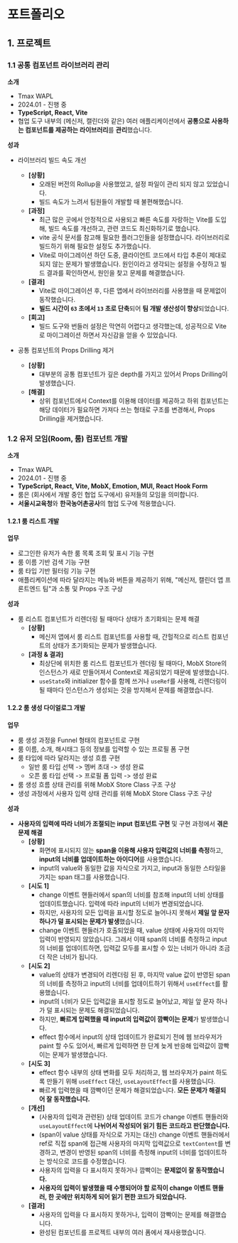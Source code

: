 # 포트폴리오

## 1. 프로젝트

### 1.1 공통 컴포넌트 라이브러리 관리

**소개**

- Tmax WAPL
- 2024.01 - 진행 중
- **TypeScript, React, Vite**
- 협업 도구 내부의 (메신저, 캘린더와 같은) 여러 애플리케이션에서 **공통으로 사용하는 컴포넌트를 제공하는 라이브러리**를 **관리**했습니다.

**성과**

- 라이브러리 빌드 속도 개선

  - **\[상황\]**
    - 오래된 버전의 Rollup을 사용했었고, 설정 파일이 관리 되지 않고 있었습니다.
    - 빌드 속도가 느려서 팀원들이 개발할 때 불편해했습니다.
  - **\[과정\]**
    - 최근 많은 곳에서 안정적으로 사용되고 빠른 속도를 자랑하는 Vite를 도입해, 빌드 속도를 개선하고, 관련 코드도 최신화하기로 했습니다.
    - vite 공식 문서를 참고해 필요한 플러그인들을 설정했습니다. 라이브러리로 빌드하기 위해 필요한 설정도 추가했습니다.
    - Vite로 마이그레이션 하던 도중, 클라이언트 코드에서 타입 추론이 제대로 되지 않는 문제가 발생했습니다. 원인이라고 생각되는 설정을 수정하고 빌드 결과를 확인하면서, 원인을 찾고 문제를 해결했습니다.
  - **\[결과\]**
    - Vite로 마이그레이션 후, 다른 앱에서 라이브러리를 사용했을 때 문제없이 동작했습니다.
    - **빌드 시간이 `63` 초에서 `13` 초로 단축**되어 **팀 개발 생산성이 향상**되었습니다.
  - **\[회고\]**
    - 빌드 도구와 번들러 설정은 막연히 어렵다고 생각했는데, 성공적으로 Vite로 마이그레이션 하면서 자신감을 얻을 수 있었습니다.

- 공통 컴포넌트의 Props Drilling 제거
  - **\[상황\]**
    - 대부분의 공통 컴포넌트가 깊은 depth를 가지고 있어서 Props Drilling이 발생했습니다.
  - **\[해결\]**
    - 상위 컴포넌트에서 Context를 이용해 데이터를 제공하고 하위 컴포넌트는 해당 데이터가 필요하면 가져다 쓰는 형태로 구조를 변경해서, Props Drilling을 제거했습니다.

### 1.2 유저 모임(Room, 룸) 컴포넌트 개발

**소개**

- Tmax WAPL
- 2024.01 - 진행 중
- **TypeScript, React, Vite, MobX, Emotion, MUI, React Hook Form**
- 룸은 (회사에서 개발 중인 협업 도구에서) 유저들의 모임을 의미합니다.
- **서울시교육청**와 **한국농어촌공사**의 협업 도구에 적용했습니다.

#### 1.2.1 룸 리스트 개발

**업무**

- 로그인한 유저가 속한 룸 목록 조회 및 표시 기능 구현
- 룸 이름 기반 검색 기능 구현
- 룸 타입 기반 필터링 기능 구현
- 애플리케이션에 따라 달라지는 메뉴와 버튼을 제공하기 위해, "메신저, 캘린더 앱 프론트엔드 팀"과 소통 및 Props 구조 구상

**성과**

- 룸 리스트 컴포넌트가 리렌더링 될 때마다 상태가 초기화되는 문제 해결
  - **\[상황\]**
    - 메신저 앱에서 룸 리스트 컴포넌트를 사용할 때, 간헐적으로 리스트 컴포넌트의 상태가 초기화되는 문제가 발생했습니다.
  - **\[과정 & 결과\]**
    - 최상단에 위치한 룸 리스트 컴포넌트가 렌더링 될 때마다, MobX Store의 인스턴스가 새로 만들어져서 Context로 제공되었기 때문에 발생했습니다.
    - `useState`와 initializer 함수를 함께 쓰거나 `useRef`를 사용해, 리렌더링이 될 때마다 인스턴스가 생성되는 것을 방지해서 문제를 해결했습니다.

#### 1.2.2 룸 생성 다이얼로그 개발

**업무**

- 룸 생성 과정을 Funnel 형태의 컴포넌트로 구현
- 룸 이름, 소개, 해시태그 등의 정보를 입력할 수 있는 프로필 폼 구현
- 룸 타입에 따라 달라지는 생성 흐름 구현
  - 일반 룸 타입 선택 -> 멤버 초대 -> 생성 완료
  - 오픈 룸 타입 선택 -> 프로필 폼 입력 -> 생성 완료
- 룸 생성 흐름 상태 관리를 위해 MobX Store Class 구조 구상
- 생성 과정에서 사용자 입력 상태 관리를 위해 MobX Store Class 구조 구상

**성과**

- **사용자의 입력에 따라 너비가 조절되는 input 컴포넌트 구현** 및 구현 과정에서 **겪은 문제 해결**
  - **\[상황\]**
    - 화면에 표시되지 않는 **span을 이용해 사용자 입력값의 너비를 측정**하고, **input의 너비를 업데이트하는 아이디어**를 사용했습니다.
    - input의 value와 동일한 값을 자식으로 가지고, input과 동일한 스타일을 가지는 span 태그를 사용했습니다.
  - **\[시도 1\]**
    - change 이벤트 핸들러에서 span의 너비를 참조해 input의 너비 상태를 업데이트했습니다. 입력에 따라 input의 너비가 변경되었습니다.
    - 하지만, 사용자의 모든 입력을 표시할 정도로 늘어나지 못해서 **제일 앞 문자 하나가 덜 표시되는 문제가 발생**했습니다.
    - change 이벤트 핸들러가 호출되었을 때, value 상태에 사용자의 마지막 입력이 반영되지 않았습니다. 그래서 이때 span의 너비를 측정하고 input의 너비를 업데이트하면, 입력값 모두를 표시할 수 있는 너비가 아니라 조금 더 작은 너비가 됩니다.
  - **\[시도 2\]**
    - value의 상태가 변경되어 리렌더링 된 후, 마지막 value 값이 반영된 span의 너비를 측정하고 input의 너비를 업데이트하기 위해서 `useEffect`를 활용했습니다.
    - input의 너비가 모든 입력값을 표시할 정도로 늘어났고, 제일 앞 문자 하나가 덜 표시되는 문제도 해결되었습니다.
    - 하지만, **빠르게 입력했을 때 input의 입력값이 깜빡이는 문제**가 발생했습니다.
    - effect 함수에서 input의 상태 업데이트가 완료되기 전에 웹 브라우저가 paint 할 수도 있어서, 빠르게 입력하면 한 단계 늦게 반응해 입력값이 깜빡이는 문제가 발생했습니다.
  - **\[시도 3\]**
    - effect 함수 내부의 상태 변화를 모두 처리하고, 웹 브라우저가 paint 하도록 만들기 위해 `useEffect` 대신, `useLayoutEffect`를 사용했습니다.
    - 빠르게 입력했을 때 깜빡이던 문제가 해결되었습니다. **모든 문제가 해결되어 잘 동작했습니다.**
  - **\[개선\]**
    - (사용자의 입력과 관련된) 상태 업데이트 코드가 change 이벤트 핸들러와 `useLayoutEffect`에 **나뉘어서 작성되어 읽기 힘든 코드라고 판단했습니다.**
    - (span이 value 상태를 자식으로 가지는 대신) change 이벤트 핸들러에서 ref로 직접 span에 접근해 사용자의 마지막 입력값으로 `textContent`를 변경하고, 변경이 반영된 span의 너비를 측정해 input의 너비를 업데이트하는 방식으로 코드를 수정했습니다.
    - 사용자의 입력을 다 표시하지 못하거나 깜빡이는 **문제없이 잘 동작했습니다.**
    - **사용자의 입력이 발생했을 때 수행되어야 할 로직이 change 이벤트 핸들러, 한 곳에만 위치하게 되어 읽기 편한 코드가 되었습니다.**
  - **\[결과\]**
    - 사용자의 입력을 다 표시하지 못하거나, 입력이 깜빡이는 문제를 해결했습니다.
    - 완성된 컴포넌트를 프로젝트 내부의 여러 폼에서 재사용했습니다.
